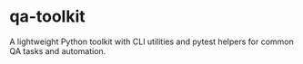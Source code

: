 # qa-toolkit
A lightweight Python toolkit with CLI utilities and pytest helpers for common QA tasks and automation.
